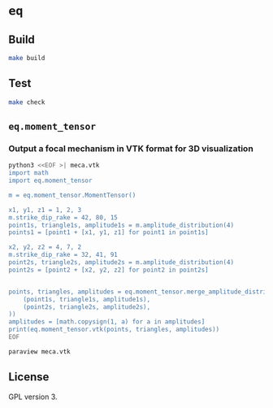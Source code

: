 # `eq`

## Build

```bash
make build
```

## Test

```bash
make check
```

## `eq.moment_tensor`

### Output a focal mechanism in VTK format for 3D visualization

```bash
python3 <<EOF >| meca.vtk
import math
import eq.moment_tensor

m = eq.moment_tensor.MomentTensor()

x1, y1, z1 = 1, 2, 3
m.strike_dip_rake = 42, 80, 15
point1s, triangle1s, amplitude1s = m.amplitude_distribution(4)
points1 = [point1 + [x1, y1, z1] for point1 in point1s]

x2, y2, z2 = 4, 7, 2
m.strike_dip_rake = 32, 41, 91
point2s, triangle2s, amplitude2s = m.amplitude_distribution(4)
point2s = [point2 + [x2, y2, z2] for point2 in point2s]


points, triangles, amplitudes = eq.moment_tensor.merge_amplitude_distributions((
    (point1s, triangle1s, amplitude1s),
    (point2s, triangle2s, amplitude2s),
))
amplitudes = [math.copysign(1, a) for a in amplitudes]
print(eq.moment_tensor.vtk(points, triangles, amplitudes))
EOF

paraview meca.vtk
```

## License

GPL version 3.
